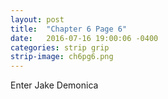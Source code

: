 ```yaml
---
layout: post
title:  "Chapter 6 Page 6"
date:   2016-07-16 19:00:06 -0400
categories: strip grip
strip-image: ch6pg6.png
---
```

Enter Jake Demonica
